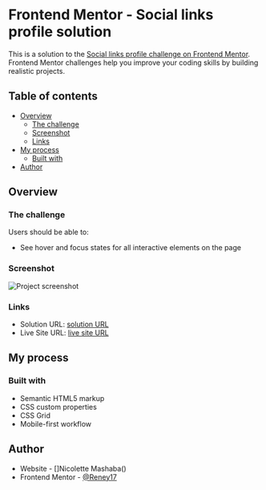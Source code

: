 # Frontend Mentor - Social links profile solution

This is a solution to the [Social links profile challenge on Frontend Mentor](https://www.frontendmentor.io/challenges/social-links-profile-UG32l9m6dQ). Frontend Mentor challenges help you improve your coding skills by building realistic projects.

## Table of contents

- [Overview](#overview)
  - [The challenge](#the-challenge)
  - [Screenshot](#screenshot)
  - [Links](#links)
- [My process](#my-process)
  - [Built with](#built-with)
- [Author](#author)

## Overview

### The challenge

Users should be able to:

- See hover and focus states for all interactive elements on the page

### Screenshot

![Project screenshot]()

### Links

- Solution URL: [solution URL](https://github.com/NickiMash17/social_links-profile)
- Live Site URL: [live site URL]()

## My process

### Built with

- Semantic HTML5 markup
- CSS custom properties
- CSS Grid
- Mobile-first workflow

## Author

- Website - []Nicolette Mashaba()
- Frontend Mentor - [@Reney17]()
